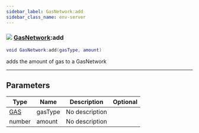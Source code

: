 ```yaml
---
sidebar_label: GasNetwork:add
sidebar_class_name: env-server
---
```


### ![](/img/wiki/server.png) [GasNetwork](../gasnetwork/README.md):add

```lua
void GasNetwork:add(gasType, amount)
```

adds the amount of gas to a GasNetwork<br/>

-----------------
## Parameters

| Type   | Name | Description | Optional |
| ------ | ---- | ----------- | -------: |
| [GAS](../gas/README.md) | gasType | No description |   |
| number | amount | No description |   |
